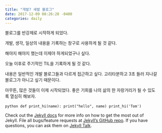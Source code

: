 ```yaml
---
title: "개발? 새발 블로그"
date: 2017-12-09 08:26:28 -0400
categories: daily
---
```

블로그를 반강제로 시작하게 되었다.

개발, 생각, 일상의 내용을 기록하는 창구로 사용하게 될 것 같다.

해야지 해야지 했는데 이제야 하게되었구나 싶다.

오늘 이후로 주기적인 TIL을 기록하게 될 것 같다.

내용은 일반적인 개발 블로그들과 다르게 접근하고 싶다.
고리타분하고 3초 들러 지나갈 블로그가 아니고 싶기 때문이다.

아무튼, 많은 것들이 이제 시작되었다.
좋은 기회를 나의 삶의 한 자랑거리가 될 수 있도록 열심히 해보자. 


​```python
def print_hi(name):
  print("hello", name)
print_hi('Tom')
​```

Check out the [Jekyll docs][jekyll-docs] for more info on how to get the most out of Jekyll. File all bugs/feature requests at [Jekyll’s GitHub repo][jekyll-gh]. If you have questions, you can ask them on [Jekyll Talk][jekyll-talk].

[jekyll-docs]: https://jekyllrb.com/docs/home
[jekyll-gh]:   https://github.com/jekyll/jekyll
[jekyll-talk]: https://talk.jekyllrb.com/